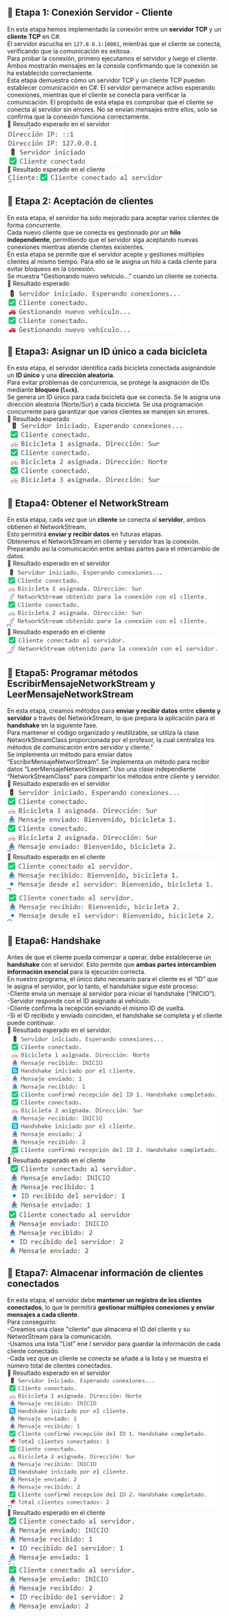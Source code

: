 ## 📌 **Etapa 1: Conexión Servidor - Cliente**    
En esta etapa hemos implementado la conexión entre un **servidor TCP** y un **cliente TCP** en C#.  
El servidor escucha en `127.0.0.1:10001`, mientras que el cliente se conecta, verificando que la comunicación es exitosa.    
Para probar la conexión, primero ejecutamos el servidor y luego el cliente. Ambos mostrarán mensajes en la consola confirmando que la conexión se ha establecido correctamente.   
Esta etapa demuestra cómo un servidor TCP y un cliente TCP pueden establecer comunicación en C#. El servidor permanece activo esperando conexiones, mientras que el cliente se conecta para verificar la comunicación. El propósito de esta etapa es comprobar que el cliente se conecta al servidor sin errores. No se envían mensajes entre ellos, solo se confirma que la conexión funciona correctamente.  
🎯 Resultado esperado en el servidor  
  ![alt text](image.png)    
🎯 Resultado esperado en el cliente   
  ![alt text](image-1.png)  

## 📌 **Etapa 2: Aceptación de clientes**  
En esta etapa, el servidor ha sido mejorado para aceptar varios clientes de forma concurrente.  
Cada nuevo cliente que se conecta es gestionado por un **hilo independiente**, permitiendo que el servidor siga aceptando nuevas conexiones mientras atiende clientes existentes.    
En esta etapa se permite que el servidor acepte y gestiones múltiples clientes al mismo tiempo. Para ello se le asigna un hilo a cada cliente para evitar bloqueos en la conexión.  
Se muestra “Gestionando nuevo vehículo…” cuando un cliente se conecta.  
🎯 Resultado esperado  
  ![alt text](image-2.png)

## 📌 **Etapa3: Asignar un ID único a cada bicicleta**   
En esta etapa, el servidor identifica cada bicicleta conectada asignándole un **ID único** y una **dirección aleatoria**.  
Para evitar problemas de concurrencia, se protege la asignación de IDs mediante **bloqueo (`lock`)**.   
Se genera un ID único para cada bicicleta que se conecta. Se le asigna una dirección aleatoria (Norte/Sur) a cada bicicleta. Se usa programación concurrente para garantizar que varios clientes se manejen sin errores.   
🎯 Resultado esperado   
 ![alt text](image-3.png)   

## 📌 **Etapa4: Obtener el NetworkStream**  
En esta etapa, cada vez que un **cliente** se conecta al   **servidor**, ambos obtienen el NetworkStream.    
Esto permitirá **enviar y recibir datos** en futuras etapas.   
Obtenemos el NetworkStream en cliente y servidor tras la conexión. Preparando asi la comunicación entre ambas partes para el intercambio de datos.      
🎯 Resultado esperado en el servidor   
 ![alt text](image-4.png)   
🎯 Resultado esperado en el cliente  
 ![alt text](image-5.png)  

## 📌 **Etapa5: Programar métodos EscribirMensajeNetworkStream y LeerMensajeNetworkStream**    
En esta etapa, creamos métodos para **enviar y recibir datos** entre **cliente y servidor** a través del NetworkStream, lo que prepara la aplicación para el **handshake** en la siguiente fase.  
Para mantener el código organizado y reutilizable, se utiliza la clase NetworkStreamClass proporcionada por el profesor, la cual centraliza los métodos de comunicación entre servidor y cliente."   
Se implementa un método para enviar datos “EscribirMensajeNetworStream”.
Se implementa un método para recibir datos “LeerMensajeNetworkStream”.
Uso una clase independiente “NetworkStreamClass” para compartir los métodos entre cliente y servidor.  
🎯 Resultado esperado en el servidor   
 ![alt text](image-6.png)    
🎯 Resultado esperado en el cliente  
 ![alt text](image-7.png)  
 ![alt text](image-8.png)  

## 📌 **Etapa6: Handshake**    
Antes de que el cliente pueda comenzar a operar, debe establecerse un **handshake** con el servidor. Esto permite que **ambas partes intercambien información esencial** para la ejecución correcta.  
En nuestro programa, el único dato necesario para el cliente es el “ID” que le asigna el servidor, por lo tanto, el handshake sigue este proceso:  
-Cliente envía un mensaje al servidor para iniciar el handshake (“INICIO”).  
-Servidor responde con el ID asignado al vehículo.  
-Cliente confirma la recepción enviando el mismo ID de vuelta.  
-Si el ID recibido y enviado coinciden, el handshake se completa y el cliente puede continuar.  
🎯 Resultado esperado en el servidor.     
 ![alt text](image-9.png)   
🎯 Resultado esperado en el cliente     
![alt text](image-10.png)   
![alt text](image-11.png)  

## 📌 **Etapa7: Almacenar información de clientes conectados**  
En esta etapa, el servidor debe **mantener un registro de los clientes conectados**, lo que le permitirá **gestionar múltiples conexiones y enviar mensajes a cada cliente**.    
Para conseguirlo:    
-Creamos una clase "cliente" que almacena el ID del cliente y su NetworStream para la comunicación.   
-Usamos una lista "List<Cliente>" ene l servidor para guardar la información de cada cliente conectado.    
-Cada vez que un cliente se conecta se añade a la lista y se muestra el número total de clientes conectados.  
🎯 Resultado esperado en el servidor   
![alt text](image-12.png)      
🎯 Resultado esperado en el cliente  
![alt text](image-13.png)  
![alt text](image-14.png)